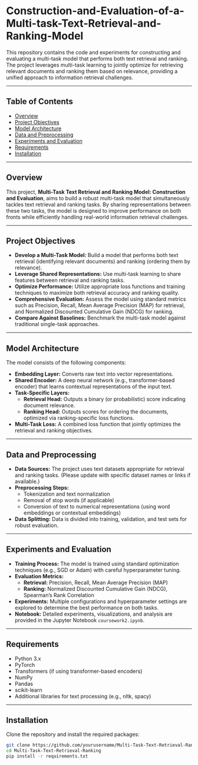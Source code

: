 # Construction-and-Evaluation-of-a-Multi-task-Text-Retrieval-and-Ranking-Model

This repository contains the code and experiments for constructing and evaluating a multi-task model that performs both text retrieval and ranking. The project leverages multi-task learning to jointly optimize for retrieving relevant documents and ranking them based on relevance, providing a unified approach to information retrieval challenges.

---

## Table of Contents

- [Overview](#overview)
- [Project Objectives](#project-objectives)
- [Model Architecture](#model-architecture)
- [Data and Preprocessing](#data-and-preprocessing)
- [Experiments and Evaluation](#experiments-and-evaluation)
- [Requirements](#requirements)
- [Installation](#installation)

---

## Overview

This project, **Multi-Task Text Retrieval and Ranking Model: Construction and Evaluation**, aims to build a robust multi-task model that simultaneously tackles text retrieval and ranking tasks. By sharing representations between these two tasks, the model is designed to improve performance on both fronts while efficiently handling real-world information retrieval challenges.

---

## Project Objectives

- **Develop a Multi-Task Model:** Build a model that performs both text retrieval (identifying relevant documents) and ranking (ordering them by relevance).
- **Leverage Shared Representations:** Use multi-task learning to share features between retrieval and ranking tasks.
- **Optimize Performance:** Utilize appropriate loss functions and training techniques to maximize both retrieval accuracy and ranking quality.
- **Comprehensive Evaluation:** Assess the model using standard metrics such as Precision, Recall, Mean Average Precision (MAP) for retrieval, and Normalized Discounted Cumulative Gain (NDCG) for ranking.
- **Compare Against Baselines:** Benchmark the multi-task model against traditional single-task approaches.

---

## Model Architecture

The model consists of the following components:

- **Embedding Layer:** Converts raw text into vector representations.
- **Shared Encoder:** A deep neural network (e.g., transformer-based encoder) that learns contextual representations of the input text.
- **Task-Specific Layers:**
  - **Retrieval Head:** Outputs a binary (or probabilistic) score indicating document relevance.
  - **Ranking Head:** Outputs scores for ordering the documents, optimized via ranking-specific loss functions.
- **Multi-Task Loss:** A combined loss function that jointly optimizes the retrieval and ranking objectives.

---

## Data and Preprocessing

- **Data Sources:** The project uses text datasets appropriate for retrieval and ranking tasks. (Please update with specific dataset names or links if available.)
- **Preprocessing Steps:**
  - Tokenization and text normalization
  - Removal of stop words (if applicable)
  - Conversion of text to numerical representations (using word embeddings or contextual embeddings)
- **Data Splitting:** Data is divided into training, validation, and test sets for robust evaluation.

---

## Experiments and Evaluation

- **Training Process:** The model is trained using standard optimization techniques (e.g., SGD or Adam) with careful hyperparameter tuning.
- **Evaluation Metrics:**
  - **Retrieval:** Precision, Recall, Mean Average Precision (MAP)
  - **Ranking:** Normalized Discounted Cumulative Gain (NDCG), Spearman’s Rank Correlation
- **Experiments:** Multiple configurations and hyperparameter settings are explored to determine the best performance on both tasks.
- **Notebook:** Detailed experiments, visualizations, and analysis are provided in the Jupyter Notebook `coursework2.ipynb`.

---

## Requirements

- Python 3.x
- PyTorch
- Transformers (if using transformer-based encoders)
- NumPy
- Pandas
- scikit-learn
- Additional libraries for text processing (e.g., nltk, spacy)

---

## Installation

Clone the repository and install the required packages:

```bash
git clone https://github.com/yourusername/Multi-Task-Text-Retrieval-Ranking.git
cd Multi-Task-Text-Retrieval-Ranking
pip install -r requirements.txt
